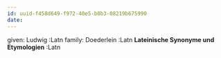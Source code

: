 ```yaml
---
id: uuid-f458d649-f972-40e5-b0b3-08219b675990
date: 
---
```


given: Ludwig :Latn
family: Doederlein :Latn
**Lateinische Synonyme und Etymologien** :Latn